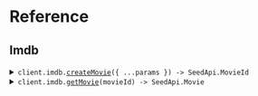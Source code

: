 # Reference

## Imdb

<details><summary><code>client.imdb.<a href="/src/api/resources/imdb/client/Client.ts">createMovie</a>({ ...params }) -> SeedApi.MovieId</code></summary>
<dl>
<dd>

#### 📝 Description

<dl>
<dd>

<dl>
<dd>

Add a movie to the database

</dd>
</dl>
</dd>
</dl>

#### 🔌 Usage

<dl>
<dd>

<dl>
<dd>

```typescript
await client.imdb.createMovie({
    title: "string",
    rating: 1.1,
});
```

</dd>
</dl>
</dd>
</dl>

#### ⚙️ Parameters

<dl>
<dd>

<dl>
<dd>

**request:** `SeedApi.CreateMovieRequest`

</dd>
</dl>

<dl>
<dd>

**requestOptions:** `Imdb.RequestOptions`

</dd>
</dl>
</dd>
</dl>

</dd>
</dl>
</details>

<details><summary><code>client.imdb.<a href="/src/api/resources/imdb/client/Client.ts">getMovie</a>(movieId) -> SeedApi.Movie</code></summary>
<dl>
<dd>

#### 🔌 Usage

<dl>
<dd>

<dl>
<dd>

```typescript
await client.imdb.getMovie("string");
```

</dd>
</dl>
</dd>
</dl>

#### ⚙️ Parameters

<dl>
<dd>

<dl>
<dd>

**movieId:** `SeedApi.MovieId`

</dd>
</dl>

<dl>
<dd>

**requestOptions:** `Imdb.RequestOptions`

</dd>
</dl>
</dd>
</dl>

</dd>
</dl>
</details>
